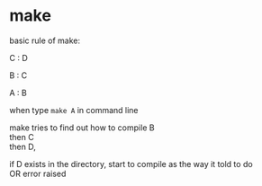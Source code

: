 # make

basic rule of make:

C : D

B : C

A : B

when type `make A` in command line

make tries to find out how to compile B  
then C  
then D,

if D exists in the directory, start to compile as the way it told to do  
OR error raised

